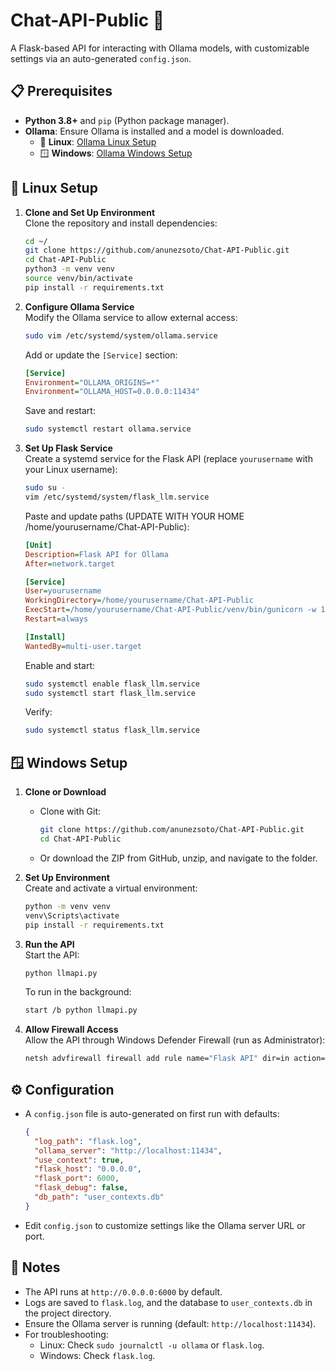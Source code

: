 # Chat-API-Public 🚀

A Flask-based API for interacting with Ollama models, with customizable settings via an auto-generated `config.json`.

## 📋 Prerequisites

- **Python 3.8+** and `pip` (Python package manager).
- **Ollama**: Ensure Ollama is installed and a model is downloaded.
  - 🐧 **Linux**: [Ollama Linux Setup](https://ollama.com/download/linux)
  - 🪟 **Windows**: [Ollama Windows Setup](https://ollama.com/download/windows)

## 🐧 Linux Setup

1. **Clone and Set Up Environment**  
   Clone the repository and install dependencies:
   ```bash
   cd ~/
   git clone https://github.com/anunezsoto/Chat-API-Public.git
   cd Chat-API-Public
   python3 -m venv venv
   source venv/bin/activate
   pip install -r requirements.txt
   ```

2. **Configure Ollama Service**  
   Modify the Ollama service to allow external access:
   ```bash
   sudo vim /etc/systemd/system/ollama.service
   ```
   Add or update the `[Service]` section:
   ```ini
   [Service]
   Environment="OLLAMA_ORIGINS=*"
   Environment="OLLAMA_HOST=0.0.0.0:11434"
   ```
   Save and restart:
   ```bash
   sudo systemctl restart ollama.service
   ```

3. **Set Up Flask Service**  
   Create a systemd service for the Flask API (replace `yourusername` with your Linux username):
   ```bash
   sudo su -
   vim /etc/systemd/system/flask_llm.service
   ```
   Paste and update paths (UPDATE WITH YOUR HOME /home/yourusername/Chat-API-Public):
   ```ini
   [Unit]
   Description=Flask API for Ollama
   After=network.target

   [Service]
   User=yourusername
   WorkingDirectory=/home/yourusername/Chat-API-Public
   ExecStart=/home/yourusername/Chat-API-Public/venv/bin/gunicorn -w 1 -b 0.0.0.0:6000 llmapi:app
   Restart=always

   [Install]
   WantedBy=multi-user.target
   ```
   Enable and start:
   ```bash
   sudo systemctl enable flask_llm.service
   sudo systemctl start flask_llm.service
   ```
   Verify:
   ```bash
   sudo systemctl status flask_llm.service
   ```

## 🪟 Windows Setup

1. **Clone or Download**  
   - Clone with Git:
     ```bash
     git clone https://github.com/anunezsoto/Chat-API-Public.git
     cd Chat-API-Public
     ```
   - Or download the ZIP from GitHub, unzip, and navigate to the folder.

2. **Set Up Environment**  
   Create and activate a virtual environment:
   ```bash
   python -m venv venv
   venv\Scripts\activate
   pip install -r requirements.txt
   ```

3. **Run the API**  
   Start the API:
   ```bash
   python llmapi.py
   ```
   To run in the background:
   ```bash
   start /b python llmapi.py
   ```

4. **Allow Firewall Access**  
   Allow the API through Windows Defender Firewall (run as Administrator):
   ```bash
   netsh advfirewall firewall add rule name="Flask API" dir=in action=allow protocol=TCP localport=6000
   ```

## ⚙️ Configuration

- A `config.json` file is auto-generated on first run with defaults:
  ```json
  {
    "log_path": "flask.log",
    "ollama_server": "http://localhost:11434",
    "use_context": true,
    "flask_host": "0.0.0.0",
    "flask_port": 6000,
    "flask_debug": false,
    "db_path": "user_contexts.db"
  }
  ```
- Edit `config.json` to customize settings like the Ollama server URL or port.

## 📝 Notes

- The API runs at `http://0.0.0.0:6000` by default.
- Logs are saved to `flask.log`, and the database to `user_contexts.db` in the project directory.
- Ensure the Ollama server is running (default: `http://localhost:11434`).
- For troubleshooting:
  - Linux: Check `sudo journalctl -u ollama` or `flask.log`.
  - Windows: Check `flask.log`.
